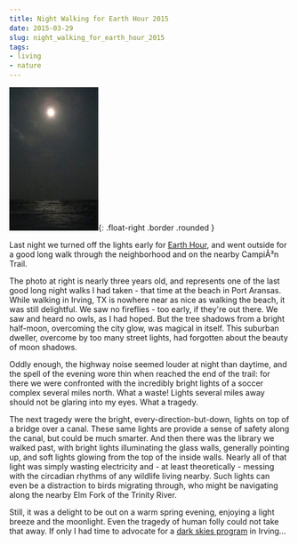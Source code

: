 ```yaml
---
title: Night Walking for Earth Hour 2015
date: 2015-03-29
slug: night_walking_for_earth_hour_2015
tags:
- living
- nature
---
```


![photo of the moon over water](/images/MoonOverGulf.JPG){: .float-right .border .rounded }

Last night we turned off the lights early for [Earth Hour](http://www.earthhour.org/), and went outside for a good
long walk through the neighborhood and on the nearby CampiÃ³n Trail.

The photo at right is nearly three years old, and represents one of the last
good long night walks I had taken - that time at the beach in Port Aransas.
While walking in Irving, TX is nowhere near as nice as walking the beach, it was
still delightful. We saw no fireflies - too early, if they're out there. We saw
and heard no owls, as I had hoped. But the tree shadows from a bright half-moon,
overcoming the city glow, was magical in itself. This suburban dweller, overcome
by too many street lights, had forgotten about the beauty of moon shadows.

<!-- truncate -->

Oddly enough, the highway noise seemed louder at night than daytime, and the
spell of the evening wore thin when reached the end of the trail: for there we
were confronted with the incredibly bright lights of a soccer complex several
miles north. What a waste! Lights several miles away should not be glaring into
my eyes. What a tragedy.

The next tragedy were the bright, every-direction-but-down, lights on top of a
bridge over a canal. These same lights are provide a sense of safety along the
canal, but could be much smarter.  And then there was the library we walked
past, with bright lights illuminating the glass walls, generally pointing up,
and soft lights glowing from the top of the inside walls. Nearly all of that
light was simply wasting electricity and - at least theoretically - messing with
the circadian rhythms of any wildlife living nearby. Such lights can even be a
distraction to birds migrating through, who might be navigating along the nearby
Elm Fork of the Trinity River.

Still, it was a delight to be out on a warm spring evening, enjoying a light
breeze and the moonlight. Even the tragedy of human folly could not take that
away. If only I had time to advocate for a [dark skies program](http://texasida.org/LocalOrdinances.htm) in
Irving...
